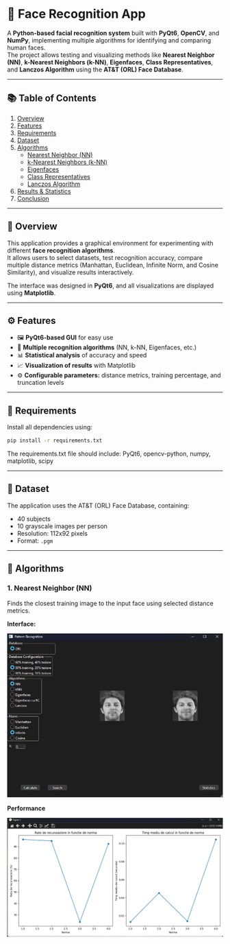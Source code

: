 # 🧠 Face Recognition App

A **Python-based facial recognition system** built with **PyQt6**, **OpenCV**, and **NumPy**, implementing multiple algorithms for identifying and comparing human faces.  
The project allows testing and visualizing methods like **Nearest Neighbor (NN)**, **k-Nearest Neighbors (k-NN)**, **Eigenfaces**, **Class Representatives**, and **Lanczos Algorithm** using the **AT&T (ORL) Face Database**.

---

## 📚 Table of Contents
1. [Overview](#-overview)  
2. [Features](#-features)  
3. [Requirements](#-requirements)  
4. [Dataset](#-dataset)  
5. [Algorithms](#-algorithms)  
   - [Nearest Neighbor (NN)](#1-nearest-neighbor-nn)  
   - [k-Nearest Neighbors (k-NN)](#2-k-nearest-neighbors-k-nn)  
   - [Eigenfaces](#3-eigenfaces)  
   - [Class Representatives](#4-class-representatives)  
   - [Lanczos Algorithm](#5-lanczos-algorithm)  
6. [Results & Statistics](#-results--statistics)  
7. [Conclusion](#-conclusion)

---

## 🧭 Overview

This application provides a graphical environment for experimenting with different **face recognition algorithms**.  
It allows users to select datasets, test recognition accuracy, compare multiple distance metrics (Manhattan, Euclidean, Infinite Norm, and Cosine Similarity), and visualize results interactively.

The interface was designed in **PyQt6**, and all visualizations are displayed using **Matplotlib**.

---

## ⚙️ Features

- 🖼️ **PyQt6-based GUI** for easy use  
- 🧠 **Multiple recognition algorithms** (NN, k-NN, Eigenfaces, etc.)  
- 📊 **Statistical analysis** of accuracy and speed  
- 📈 **Visualization of results** with Matplotlib  
- ⚙️ **Configurable parameters:** distance metrics, training percentage, and truncation levels  

---

## 🧩 Requirements

Install all dependencies using:

```bash
pip install -r requirements.txt
```
The requirements.txt file should include: PyQt6,
opencv-python,
numpy,
matplotlib,
scipy

---

## 📁 Dataset

The application uses the AT&T (ORL) Face Database, containing:
- 40 subjects
- 10 grayscale images per person
- Resolution: 112x92 pixels
- Format: `.pgm`

---

## 🧠 Algorithms

### 1. Nearest Neighbor (NN)

Finds the closest training image to the input face using selected distance metrics.

**Interface:**

![NN Interface](images/nn_interface.png)

**Performance**

![NN Performance](images/nn_performance.png)
